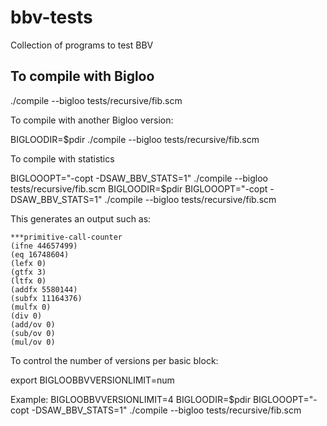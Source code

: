 # bbv-tests
Collection of programs to test BBV

## To compile with Bigloo

  ./compile --bigloo tests/recursive/fib.scm
  
To compile with another Bigloo version:

  BIGLOODIR=$pdir ./compile --bigloo tests/recursive/fib.scm  
  
To compile with statistics

  BIGLOOOPT="-copt -DSAW_BBV_STATS=1" ./compile --bigloo tests/recursive/fib.scm
  BIGLOODIR=$pdir BIGLOOOPT="-copt -DSAW_BBV_STATS=1" ./compile --bigloo tests/recursive/fib.scm

This generates an output such as:

```
***primitive-call-counter
(ifne 44657499)
(eq 16748604)
(lefx 0)
(gtfx 3)
(ltfx 0)
(addfx 5580144)
(subfx 11164376)
(mulfx 0)
(div 0)
(add/ov 0)
(sub/ov 0)
(mul/ov 0)
```

To control the number of versions per basic block:

  export BIGLOOBBVVERSIONLIMIT=num 
  
Example:
  BIGLOOBBVVERSIONLIMIT=4 BIGLOODIR=$pdir BIGLOOOPT="-copt -DSAW_BBV_STATS=1" ./compile --bigloo tests/recursive/fib.scm
